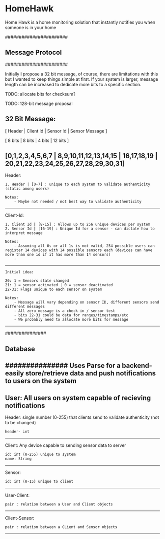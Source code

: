 HomeHawk
========

Home Hawk is a home monitoring solution that instantly notifies you when someone is in your home

#######################
## Message Protocol  ##
#######################

Initially I propose a 32 bit message, of course, there are limitations with this but I wanted to keep things simple at first. If your system is larger, message length can be increased to dedicate more bits to a specific section.

TODO: allocate bits for checksum?

TODO: 128-bit message proposal

32 Bit Message:
 ----
[ Header | Client Id | Sensor Id | Sensor Message ]

[ 8 bits | 8 bits | 4 bits | 12 bits ]

[0,1,2,3,4,5,6,7 | 8,9,10,11,12,13,14,15 | 16,17,18,19 | 20,21,22,23,24,25,26,27,28,29,30,31]
 ----

Header: 

    1. Header | [0-7] : unique to each system to validate authenticity (static among users)

    Notes: 
        - Maybe not needed / not best way to validate authenticity
 ---
Client-Id:

    1. Client Id | [8-15] : Allows up to 256 unique devices per system
    2. Sensor Id | [16-19] : Unique Id for a sensor - can dictate how to interpret message
    
    Notes: 
        - Assuming all 0s or all 1s is not valid, 254 possible users can register 14 devices with 14 possible sensors each (devices can have more than one id if it has more than 14 sensors)
        - 
 ---

    Initial idea:

    20: 1 = Sensors state changed
    21: 1 = sensor activated | 0 = sensor deactivated
    22-31: Flags unique to each sensor on system

    Notes: 
        - Message will vary depending on sensor ID, different sensors send different messages
        - All zero message is a check in / sensor test
        - bits 22-31 could be data for ranges/timestamps/etc 
        - We probably need to allocate more bits for message
        
  ---

###############
## Database  ##
###############
Uses Parse for a backend- easily store/retrieve data and push notifications to users on the system
  ---
User: All users on system capable of recieving notifications
  ---
Header: single number (0-255) that clients send to validate authenticity (not to be changed)

    header- int
  ---
Client: Any device capable to sending sensor data to server

    id: int (0-255) unique to system
    name: String
  ---
Sensor:

    id: int (0-15) unique to client
  ---
User-Client:

    pair : relation between a User and Client objects
  ---
Client-Sensor:

    pair : relation between a CLient and Sensor objects
  ---



